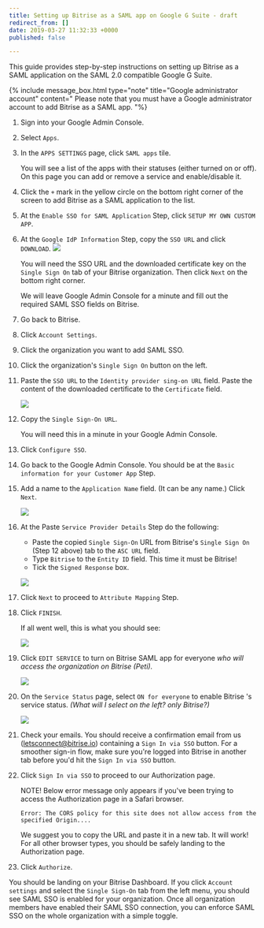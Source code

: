 ```yaml
---
title: Setting up Bitrise as a SAML app on Google G Suite - draft
redirect_from: []
date: 2019-03-27 11:32:33 +0000
published: false

---
```

This guide provides step-by-step instructions on setting up Bitrise as a SAML application on the SAML 2.0 compatible Google G Suite.

{% include message_box.html type="note" title="Google administrator account" content=" Please note that you must have a Google administrator account to add Bitrise as a SAML app. "%}

 1. Sign into your Google Admin Console.
 2. Select `Apps`.
 3. In the `APPS SETTINGS` page, click `SAML apps` tile.

    You will see a list of the apps with their statuses (either turned on or off). On this page you can add or remove a service and enable/disable it.
 4. Click the `+` mark in the yellow circle on the bottom right corner of the screen to add Bitrise as a SAML application to the list.
 5. At the `Enable SSO for SAML Application` Step, click `SETUP MY OWN CUSTOM APP`.
 6. At the `Google IdP Information` Step, copy the `SSO URL` and click `DOWNLOAD`. ![](/img/Google-idp-information.jpg)

    You will need the SSO URL and the downloaded certificate key on the `Single Sign On` tab of your Bitrise organization. Then click `Next` on the bottom right corner.

    We will leave Google Admin Console for a minute and fill out the required SAML SSO fields on Bitrise.
 7. Go back to Bitrise.
 8. Click `Account Settings`.
 9. Click the organization you want to add SAML SSO.
10. Click the organization's `Single Sign On` button on the left.
11. Paste the `SSO URL` to the `Identity provider sing-on URL` field. Paste the content of the downloaded certificate to the `Certificate` field.

    ![](/img/sso-saml-page.jpg)
12. Copy the `Single Sign-On URL`.

    You will need this in a minute in your Google Admin Console.
13. Click `Configure SSO`.
14. Go back to the Google Admin Console. You should be at the `Basic information for your Customer App` Step.
15. Add a name to the `Application Name` field. (It can be any name.) Click `Next`.

    ![](/img/basic-info.png)
16. At the Paste `Service Provider Details` Step do the following:
    * Paste the copied `Single Sign-On` URL from Bitrise's `Single Sign On` (Step 12 above) tab to the `ASC URL` field.
    * Type `Bitrise` to the `Entity ID` field. This time it must be Bitrise!
    * Tick the `Signed Response` box.

    ![](/img/service-provider-detail.jpg)
17. Click `Next` to proceed to `Attribute Mapping` Step.
18. Click `FINISH`.

    If all went well, this is what you should see:

    ![](/img/setup-complete.png)
19. Click `EDIT SERVICE` to turn on Bitrise SAML app for everyone _who will access the organization on Bitrise (Peti)._

    ![](/img/turn-on-bitrise-in-console.png)
20. On the `Service Status` page, select `ON for everyone` to enable Bitrise 's service status. _(What will I select on the left? only Bitrise?)_

    ![](/img/service-status.png)
21. Check your emails. You should receive a confirmation email from us (letsconnect@bitrise.io) containing a `Sign In via SSO` button. For a smoother sign-in flow, make sure you're logged into Bitrise in another tab before you'd hit the `Sign In via SSO` button.
22. Click `Sign In via SSO` to proceed to our Authorization page.

    NOTE! Below error message only appears if you've been trying to access the Authorization page in a Safari browser.

        Error: The CORS policy for this site does not allow access from the specified Origin....

    We suggest you to copy the URL and paste it in a new tab. It will work! For all other browser types, you should be safely landing to the Authorization page.
23. Click `Authorize`.

You should be landing on your Bitrise Dashboard. If you click `Account settings` and select the `Single Sign-On` tab from the left menu, you should see SAML SSO is enabled for your organization. Once all organization members have enabled their SAML SSO connection, you can enforce SAML SSO on the whole organization with a simple toggle.